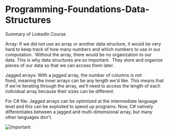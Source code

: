 # Programming-Foundations-Data-Structures
Summary of LinkedIn Course 

Array:
If we did not use an array or another data structure, it would be very hard to keep track of how many numbers and which numbers to use in our computation. 
Without the array, there would be no organization to our data. This is why data structures are so important. 
They store and organize pieces of our data so that we can access them later.

Jagged arrays:
With a jagged array, the number of columns is not fixed, meaning the inner arrays can be any length we'd like. This means that if we're iterating through the array, we'll need to access the length of each individual array because their sizes can be different. 

For C# file:
Jagged arrays can be optimized at the intermediate language level and this can be exploited to speed up programs. Now, C# natively differentiates between a jagged and multi-dimensional array, but many other languages don't.

![Important ](https://user-images.githubusercontent.com/101124995/166116245-bdf8c34d-93c3-42df-810f-0cb178b4cc41.png)

